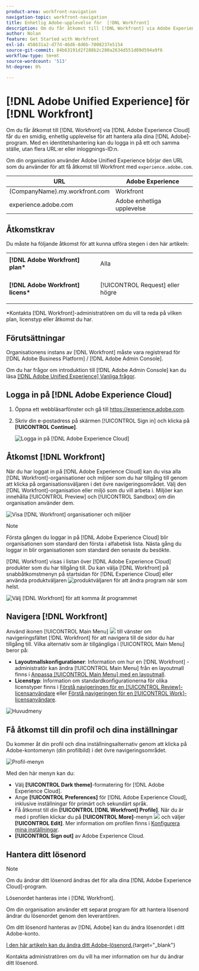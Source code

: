 ```yaml
---
product-area: workfront-navigation
navigation-topic: workfront-navigation
title: Enhetlig Adobe-upplevelse för  [!DNL Workfront]
description: Om du får åtkomst till [!DNL Workfront] via Adobe Experience Cloud får du en smidig, enhetlig upplevelse för att hantera alla dina Adobe-program.
author: Nolan
feature: Get Started with Workfront
exl-id: 458631a2-d77d-46d6-8d6b-7008237e5154
source-git-commit: 84b63191d2f288b2c280a2634d551d89d594a9f6
workflow-type: tm+mt
source-wordcount: '513'
ht-degree: 0%

---
```


# [!DNL Adobe Unified Experience] för [!DNL Workfront]

Om du får åtkomst till [!DNL Workfront] via [!DNL Adobe Experience Cloud] får du en smidig, enhetlig upplevelse för att hantera alla dina [!DNL Adobe]-program. Med en identitetshantering kan du logga in på ett och samma ställe, utan flera URL:er eller inloggnings-ID:n.

Om din organisation använder Adobe Unified Experience börjar den URL som du använder för att få åtkomst till Workfront med `experience.adobe.com`.

| URL | Adobe Experience |
|------------|------------|
| (CompanyName).my.workfront.com | Workfront |
| experience.adobe.com | Adobe enhetliga upplevelse |

## Åtkomstkrav

Du måste ha följande åtkomst för att kunna utföra stegen i den här artikeln:

<table style="table-layout:auto"> 
 <col> 
 <col> 
 <tbody> 
  <tr> 
   <td role="rowheader"><strong>[!DNL Adobe Workfront] plan*</strong></td> 
   <td> <p>Alla</p> </td> 
  </tr> 
  <tr> 
   <td role="rowheader"><strong>[!DNL Adobe Workfront] licens*</strong></td> 
   <td> <p>[!UICONTROL Request] eller högre</p> </td> 
  </tr> 
 </tbody> 
</table>

&#42;Kontakta [!DNL Workfront]-administratören om du vill ta reda på vilken plan, licenstyp eller åtkomst du har.

## Förutsättningar

Organisationens instans av [!DNL Workfront] måste vara registrerad för [!DNL Adobe Business Platform] / [!DNL Adobe Admin Console].

Om du har frågor om introduktion till [!DNL Adobe Admin Console] kan du läsa [[!DNL Adobe Unified Experience] Vanliga frågor](/help/quicksilver/workfront-basics/navigate-workfront/workfront-navigation/unified-experience-faq.md/).

## Logga in på [!DNL Adobe Experience Cloud]

1. Öppna ett webbläsarfönster och gå till <https://experience.adobe.com>.
1. Skriv din e-postadress på skärmen [!UICONTROL Sign in] och klicka på **[!UICONTROL Continue]**.

   ![Logga in på [!DNL Adobe Experience Cloud]](assets/aec-login-page.png)

## Åtkomst [!DNL Workfront]

När du har loggat in på [!DNL Adobe Experience Cloud] kan du visa alla [!DNL Workfront]-organisationer och miljöer som du har tillgång till genom att klicka på organisationsväljaren i det övre navigeringsområdet. Välj den [!DNL Workfront]-organisation eller miljö som du vill arbeta i. Miljöer kan innehålla [!UICONTROL Preview] och [!UICONTROL Sandbox] om din organisation använder dem.

![Visa [!DNL Workfront] organisationer och miljöer](assets/aec-view-all-orgs.png)

>[!NOTE]
>
>Första gången du loggar in på [!DNL Adobe Experience Cloud] blir organisationen som standard den första i alfabetisk lista. Nästa gång du loggar in blir organisationen som standard den senaste du besökte.

[!DNL Workfront] visas i listan över [!DNL Adobe Experience Cloud] produkter som du har tillgång till. Du kan välja [!DNL Workfront] på snabbåtkomstmenyn på startsidan för [!DNL Experience Cloud] eller använda produktväljaren ![produktväljaren](assets/main-menu-icon.png) för att ändra program när som helst.

![Välj [!DNL Workfront] för att komma åt programmet](assets/aec-product-switcher.png)

## Navigera [!DNL Workfront]

Använd ikonen [!UICONTROL Main Menu] ![](assets/main-menu-icon-left-nav.png) till vänster om navigeringsfältet [!DNL Workfront] för att navigera till de sidor du har tillgång till. Vilka alternativ som är tillgängliga i [!UICONTROL Main Menu] beror på:

* **Layoutmallskonfigurationer**: Information om hur en [!DNL Workfront] -administratör kan ändra [!UICONTROL Main Menu] från en layoutmall finns i [Anpassa [!UICONTROL Main Menu] med en layoutmall](/help/quicksilver/administration-and-setup/customize-workfront/use-layout-templates/customize-main-menu.md).
* **Licenstyp**: Information om standardkonfigurationerna för olika licenstyper finns i [Förstå navigeringen för en [!UICONTROL Review]-licensanvändare](/help/quicksilver/workfront-basics/navigate-workfront/workfront-navigation/reviewer-global-navigation-bar.md) eller [Förstå navigeringen för en [!UICONTROL Work]-licensanvändare](/help/quicksilver/workfront-basics/navigate-workfront/workfront-navigation/worker-global-navigation-bar.md).

![Huvudmeny](assets/main-menu-options-left-nav.png)

## Få åtkomst till din profil och dina inställningar

Du kommer åt din profil och dina inställningsalternativ genom att klicka på Adobe-kontomenyn (din profilbild) i det övre navigeringsområdet.

![Profil-menyn](assets/aec-profile-picture-menu.png)

Med den här menyn kan du:

* Välj **[!UICONTROL Dark theme]**-formatering för [!DNL Adobe Experience Cloud].
* Ange **[!UICONTROL Preferences]** för [!DNL Adobe Experience Cloud], inklusive inställningar för primärt och sekundärt språk.
* Få åtkomst till din **[!UICONTROL [!DNL Workfront] Profile]**. När du är med i profilen klickar du på **[!UICONTROL More]**-menyn ![](assets/more-icon.png) och väljer **[!UICONTROL Edit]**. Mer information om profilen finns i [Konfigurera mina inställningar](/help/quicksilver/workfront-basics/manage-your-account-and-profile/configuring-your-user-profile/configure-my-settings.md).
* **[!UICONTROL Sign out]** av Adobe Experience Cloud.

## Hantera ditt lösenord

>[!NOTE]
>
>Om du ändrar ditt lösenord ändras det för alla dina [!DNL Adobe Experience Cloud]-program.

Lösenordet hanteras inte i [!DNL Workfront].

Om din organisation använder ett separat program för att hantera lösenord ändrar du lösenordet genom den leverantören.

Om ditt lösenord hanteras av [!DNL Adobe] kan du ändra lösenordet i ditt Adobe-konto.

[I den här artikeln kan du ändra ditt Adobe-lösenord.](https://helpx.adobe.com/manage-account/using/change-or-reset-password.html){target="_blank"}

Kontakta administratören om du vill ha mer information om hur du ändrar ditt lösenord.

